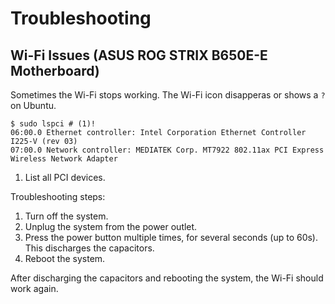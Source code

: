 # Troubleshooting

## Wi-Fi Issues (ASUS ROG STRIX B650E-E Motherboard)

Sometimes the Wi-Fi stops working. 
The Wi-Fi icon disapperas or shows a `?` on Ubuntu.

```console
$ sudo lspci # (1)!
06:00.0 Ethernet controller: Intel Corporation Ethernet Controller I225-V (rev 03)
07:00.0 Network controller: MEDIATEK Corp. MT7922 802.11ax PCI Express Wireless Network Adapter
```

1. List all PCI devices.

Troubleshooting steps:

1. Turn off the system.
2. Unplug the system from the power outlet.
3. Press the power button multiple times, for several seconds (up to 60s). This discharges the capacitors.
4. Reboot the system.

After discharging the capacitors and rebooting the system, the Wi-Fi should work again.

